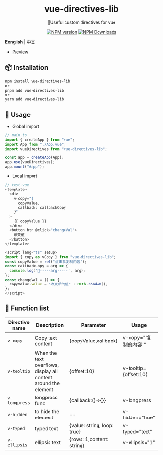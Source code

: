 <h1 align="center">vue-directives-lib</h1>
<p align="center">🚀Useful custom directives for vue </p>

<p align="center">
<a href="https://www.npmjs.com/package/vue-directives-lib" target="__blank"><img src="https://img.shields.io/npm/v/vue-directives-lib?color=a1b858&label=" alt="NPM version"></a>
<a href="https://www.npmjs.com/package/vue-directives-lib" target="__blank"><img alt="NPM Downloads" src="https://img.shields.io/npm/dm/vue-directives-lib?color=50a36f&label="></a>
</p>

**Eenglish** | [中文](./README.zh-CN.md)

- [Preview](https://vue-directives-lib.vercel.app/)

## 📦 Installation

```bash
npm install vue-directives-lib
or
pnpm add vue-directives-lib
or
yarn add vue-directives-lib
```

## 🦄 Usage

- Global import

```ts
// main.ts
import { createApp } from "vue";
import App from "./App.vue";
import vueDirectives from "vue-directives-lib";

const app = createApp(App);
app.use(vueDirectives);
app.mount("#app");
```

- Local import

```ts
// test.vue
<template>
  <div
    v-copy="{
      copyValue,
      callback: callbackCopy
    }"
  >
    {{ copyValue }}
  </div>
  <button btn @click="changeVal">
    改变值
  </button>
</template>

<script lang="ts" setup>
import { copy as vCopy } from "vue-directives-lib";
const copyValue = ref("点击我复制内容");
const callbackCopy = arg => {
  console.log('🐳-----arg-----', arg);
};
const changeVal = () => {
  copyValue.value = "改变后的值" + Math.random();
};
</script>
```

## 🐳 Function list

| Directive name | Description                                                     | Parameter                   | Usage                 |
| -------------- | --------------------------------------------------------------- | ----------------------------| --------------------- |
| `v-copy`       | Copy text content                                               | {copyValue,callback}        | v-copy="'复制的内容'"  |
| `v-tooltip`    | When the text overflows, display all content around the element | {offset:10}                 | v-tooltip={offset:10} |
| `v-longpress`  | longpress func                                                  | {callback:()=>{}}           | v-longpress           |
| `v-hidden`     | to hide the element                                             | --                          | v-hidden="true"       |
| `v-typed`      | typed text                                                      | {value: string, loop: true} | v-typed="text"        |
| `v-ellipsis`   | ellipsis text                                                   | {rows: 1,content: string}   | v-ellipsis="1"        |
